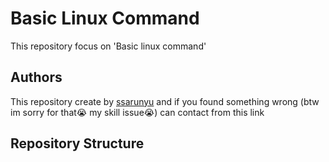 # Basic Linux Command

This repository focus on 'Basic linux command'

## Authors

This repository create by [ssarunyu](https://www.instagram.com/sarxnyu) and if you found something wrong (btw im sorry for that😭 my skill issue😭) can contact from this link


## Repository Structure


